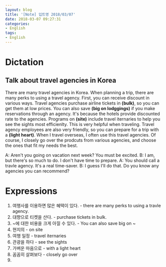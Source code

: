 ```yaml
---
layout: blog
title: '[Note] 입트영 2018/03/07'
date: 2018-03-07 09:27:31
categories: 
- English
tags:
- English
---
```


# Dictation
## Talk about travel agencies in Korea

There are many travel agencies in Korea. When planning a trip, there are many perks to using a travel agency. First, you can receive discount in various ways. Travel agencies purchase airline tickets in **(bulk)**, so you can get them at low prices. You can also save **(big on lodggings)** if you make reservations through an agency. It's because the hotels provide discounted rate to the agencies. Programs on **(site)** include travel iternaries to help you see the sights most efficienlty. This is very helpful when traveling. Travel agency employees are also very friendly, so you can prepare for a trip with a **(light heart)**. When I travel overseas, I often use this travel agencies. Of course, I closely go over the prodcuts from various agencies, and choose the ones that fit my needs the best.

A: Aren't you going on vacation next week? You must be excited.
B: I am, but there's so much to do. I don't have time to prepare.
A: You should call a travle agency. It's a real time-saver.
B: I guess I'll do that. Do you know any agencies you can recommend?

# Expressions
1. 여행사를 이용하면 많은 혜택이 있다. - there are many perks to using a travle agency.
2. 대향으로 티켓을 산다. - purchase tickets in bulk.
3. ~에 대한 비용을 크게 아낄 수 있다. - You can also save big on ~
4. 현지의 - on site
5. 여행 일정 - travel iternaries
6. 관광을 하다 - see the sights
7. 가벼운 마음으로 - with a light heart
8. 꼼꼼히 살펴보다 - closely go over
9. 